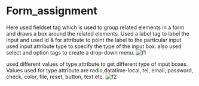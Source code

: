 # Form_assignment

Here used  fieldset tag which is used to group related elements in a form and draws a box around the related elements.
Used a label tag to label the input and used id & for attribute to point the label to the particular input used input attribute type to specify the type of the input box. also used 
select and option tags to create a drop-down menu.
![f1](https://github.com/jaitensahu/Form_assignment/assets/127736781/036273a9-90bc-4181-8de3-122af9506dfe)


used different values of type attribute to get different type of input boxes. Values used for type attribute are 
radio,datatime-local, tel, email, password, check, color, file, reset, button, text etc.
![f2](https://github.com/jaitensahu/Form_assignment/assets/127736781/7e4d2b9a-c3d8-40ac-a8c2-474bc8f5b386)

